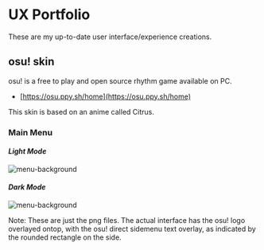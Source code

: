 # **UX Portfolio**
These are my up-to-date user interface/experience creations.

## **osu! skin**
osu! is a free to play and open source rhythm game available on PC.
* [https://osu.ppy.sh/home](https://osu.ppy.sh/home)

This skin is based on an anime called Citrus.

### **Main Menu**
#### *Light Mode*
![menu-background](https://user-images.githubusercontent.com/85580927/197084173-091f7fff-c2aa-4e21-b37e-d370191007d1.jpg)

#### *Dark Mode*
![menu-background](https://user-images.githubusercontent.com/85580927/197084108-22ea0f60-02c5-4a88-a6ae-de792f39882a.jpg)

Note: These are just the png files. The actual interface has the osu! logo overlayed ontop, with the osu! direct sidemenu text overlay, as indicated by the rounded rectangle on the side.
